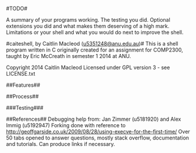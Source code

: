 #TODO#

A summary of your programs working.
The testing you did.
Optional extensions you did and what makes them deserving of a high mark.
Limitations or your shell and what you would do next to improve the shell.

#caiteshell, by Caitlin Macleod (u5351248@anu.edu.au)#
This is a shell program written in C originally created for an assignment for COMP2300, taught by Eric McCreath in semester 1 2014 at ANU.

Copyright 2014 Caitlin Macleod
Licensed under GPL version 3 - see LICENSE.txt

##Features##

##Process##

###Testing###

##References##
Debugging help from: Jan Zimmer (u5181920) and Alex Immig (u5192947)
Forking done with reference to http://geoffgarside.co.uk/2009/08/28/using-execve-for-the-first-time/
Over 50 tabs opened to answer questions, mostly stack overflow, documentation and tutorials. Can produce links if necessary.